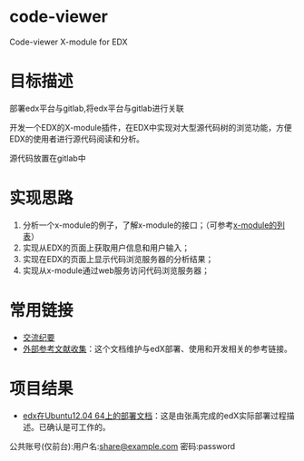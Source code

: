 code-viewer
===========

Code-viewer X-module for EDX

目标描述
============

部署edx平台与gitlab,将edx平台与gitlab进行关联

开发一个EDX的X-module插件，在EDX中实现对大型源代码树的浏览功能，方便EDX的使用者进行源代码阅读和分析。

源代码放置在gitlab中

实现思路
============

 1. 分析一个x-module的例子，了解x-module的接口；（可参考[x-module的列表](https://github.com/edx/edx-platform/tree/master/common/lib/xmodule/xmodule)）
 2. 实现从EDX的页面上获取用户信息和用户输入；
 3. 实现在EDX的页面上显示代码浏览服务器的分析结果；
 4. 实现从x-module通过web服务访问代码浏览服务器；

常用链接
========

 * [交流纪要](https://github.com/xyongcn/code-viewer/wiki/log)
 * [外部参考文献收集](https://github.com/xyongcn/code-viewer/blob/master/%E9%93%BE%E6%8E%A5%E6%95%B4%E7%90%86.md)：这个文档维护与edX部署、使用和开发相关的参考链接。

项目结果
===========
 * [edx在Ubuntu12.04 64上的部署文档](https://github.com/xyongcn/code-viewer/blob/master/%E9%83%A8%E7%BD%B2%E6%96%87%E6%A1%A3.md)：这是由张禹完成的edX实际部署过程描述。已确认是可工作的。
 
 公共账号(仅前台):用户名:share@example.com    密码:password
